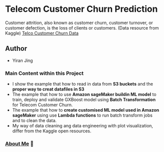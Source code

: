 # Telecom Customer Churn Prediction
Customer attrition, also known as customer churn, customer turnover, or customer defection, is the loss of clients or customers. (Data resource from Kaggle) [Telco Customer Churn Data](https://www.kaggle.com/blastchar/telco-customer-churn/kernels) 
## Author
- Yiran Jing

### Main Content within this Project
- I show the example that how to read in data from **S3 buckets** and the **proper way to creat datafiles in S3**
- The example that how to use **Amazon sageMaker buildin ML model** to train, deploy and validate GXBoost model using **Batch Transformation** for Telecom Customer Churn.
- The example that how to **create customised ML model used in Amazon sageMaker** using use **Lambda functions** to run batch transform jobs and to clean the data.
- My way of data cleaning ang data engineering with plot visualization, differ from the Kaggle open resources. 




### [About Me](https://github.com/YiranJing/AboutMe/blob/master/README.md) 🌱
